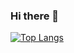 ### Hi there 👋
[![Top Langs](https://github-readme-stats.vercel.app/api/top-langs/?username=gmbplus95)](https://github.com/anuraghazra/github-readme-stats)
